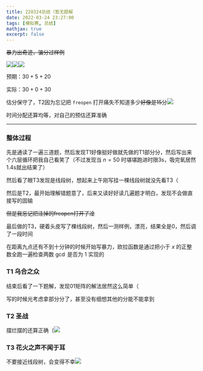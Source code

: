 ```yaml
---
title: 220324总结（暂无题解
date: 2022-03-24 23:27:00
tags: [模拟赛, 总结]
mathjax: true
excerpt: false
---
```




~~暴力出奇迹，骗分过样例~~

![](//图.tk/e)![](//图.tk/e)![](//图.tk/e)

预期：$30+5+20$

实际：$30+0+30$

估分保守了，T2因为忘记把 `freopen` 打开痛失不知道多少~~好像是15~~分![](//图.tk/0)

时间分配还算均等，对自己的预估还算准确

---

### 整体过程

先是通读了一遍三道题，然后发现T1好像挺好做就先做的T1部分分，然后写出来个六层循环把我自己看笑了（不过发现当 $n=50$ 时堪堪跑进时限3s，吸完氧居然1.4s就出结果了）

然后看了眼T3发现是线段树，想起来上午刚写挂一棵线段树就没先看T3（

然后是T2，最开始理解错题意了，后来又读好好读几遍题才明白，发现不会做直接写的固输

~~但是我忘记把注掉的freopen打开了淦~~

最后做的T3，硬着头皮写了棵线段树，然后一测样例，漂亮，结果全是0，然后调了一段时间

在距离九点还有不到十分钟的时候开始写暴力，欧拉函数是通过把小于 $x$ 的正整数全跑一遍检查两数 $\gcd$ 是否为 $1$ 实现的

### T1 乌合之众

结束后看了一下题解，发现01矩阵的解法居然这么简单（

写的时候光考虑拿部分分了，甚至没有细想其他的分能不能拿到

### T2 圣战

摆烂摆的还算正确（![](//图.tk/e)

### T3 花火之声不闻于耳

不要接近线段树，会变得不幸![](//图.tk/d)
